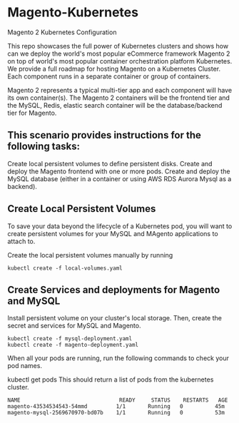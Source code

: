 # Magento-Kubernetes
Magento 2 Kubernetes Configuration 

This repo showcases the full power of Kubernetes clusters and shows how can we deploy the world's most popular eCommerce framework Magento 2 on top of world's most popular container orchestration platform Kubernetes. We provide a full roadmap for hosting Magento on a Kubernetes Cluster. Each component runs in a separate container or group of containers.

Magento 2 represents a typical multi-tier app and each component will have its own container(s). The Magento 2 containers will be the frontend tier and the MySQL, Redis, elastic search container will be the database/backend tier for Magento.

## This scenario provides instructions for the following tasks:

Create local persistent volumes to define persistent disks.
Create and deploy the Magento frontend with one or more pods.
Create and deploy the MySQL database (either in a container or using AWS RDS Aurora Mysql as a backend).

## Create Local Persistent Volumes
To save your data beyond the lifecycle of a Kubernetes pod, you will want to create persistent volumes for your MySQL and MAgento applications to attach to.

Create the local persistent volumes manually by running
```
kubectl create -f local-volumes.yaml
```

## Create Services and deployments for Magento and MySQL

Install persistent volume on your cluster's local storage. Then, create the secret and services for MySQL and Magento.
```
kubectl create -f mysql-deployment.yaml
kubectl create -f magento-deployment.yaml
```
When all your pods are running, run the following commands to check your pod names.

kubectl get pods
This should return a list of pods from the kubernetes cluster.
```
NAME                               READY     STATUS    RESTARTS   AGE
magento-43534534543-54mmd         1/1       Running   0          45m
magento-mysql-2569670970-bd07b    1/1       Running   0          53m
```
